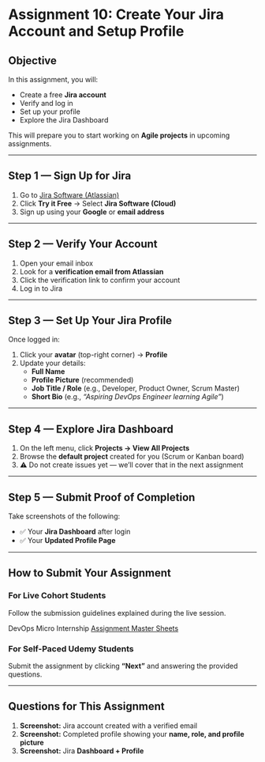 # Assignment 10: Create Your Jira Account and Setup Profile

## Objective
In this assignment, you will:  
- Create a free **Jira account**  
- Verify and log in  
- Set up your profile  
- Explore the Jira Dashboard  

This will prepare you to start working on **Agile projects** in upcoming assignments.  

---

## Step 1 — Sign Up for Jira
1. Go to [Jira Software (Atlassian)](https://www.atlassian.com/software/jira)  
2. Click **Try it Free** → Select **Jira Software (Cloud)**  
3. Sign up using your **Google** or **email address**  

---

## Step 2 — Verify Your Account
1. Open your email inbox  
2. Look for a **verification email from Atlassian**  
3. Click the verification link to confirm your account  
4. Log in to Jira  

---

## Step 3 — Set Up Your Jira Profile
Once logged in:  
1. Click your **avatar** (top-right corner) → **Profile**  
2. Update your details:  
   - **Full Name**  
   - **Profile Picture** (recommended)  
   - **Job Title / Role** (e.g., Developer, Product Owner, Scrum Master)  
   - **Short Bio** (e.g., *“Aspiring DevOps Engineer learning Agile”*)  

---

## Step 4 — Explore Jira Dashboard
1. On the left menu, click **Projects → View All Projects**  
2. Browse the **default project** created for you (Scrum or Kanban board)  
3. ⚠️ Do not create issues yet — we’ll cover that in the next assignment  

---

## Step 5 — Submit Proof of Completion
Take screenshots of the following:  
- ✅ Your **Jira Dashboard** after login  
- ✅ Your **Updated Profile Page**  

---

## How to Submit Your Assignment

### For Live Cohort Students
Follow the submission guidelines explained during the live session.  

DevOps Micro Internship [Assignment Master Sheets](https://docs.google.com/spreadsheets/d/1HnlenHEjytvLJMy84bBF-5B1RABaY_BjbfwCj-qnvHM/edit?gid=610294991#gid=610294991)


### For Self-Paced Udemy Students
Submit the assignment by clicking **“Next”** and answering the provided questions.  

---

## Questions for This Assignment
1. **Screenshot:** Jira account created with a verified email  
2. **Screenshot:** Completed profile showing your **name, role, and profile picture**  
3. **Screenshot:** Jira **Dashboard + Profile**  

